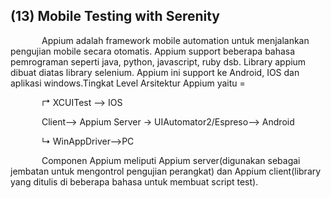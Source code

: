 



<!DOCTYPE html>
<html>
<head>
<style>
p {
  text-indent: 50px;
}
</style>
</head>
<body>

<h2>(13) Mobile Testing with Serenity</h2>
  
Appium adalah framework mobile automation untuk menjalankan pengujian mobile secara otomatis. Appium support beberapa bahasa pemrograman seperti java, python, javascript, ruby dsb. Library appium dibuat diatas library selenium. Appium ini support ke Android, IOS dan aplikasi windows.Tingkat Level Arsitektur Appium yaitu =
                        <p>&#8625; XCUITest --> IOS</p> 
<p>Client--> Appium Server &rarr; UIAutomator2/Espreso--> Android</p> 
                        <p>&#8627; WinAppDriver-->PC</p> 

Componen Appium meliputi Appium server(digunakan sebagai jembatan untuk mengontrol pengujian perangkat) dan Appium client(library yang ditulis di beberapa bahasa untuk membuat script test). 

</body>
</html>


